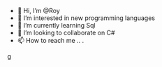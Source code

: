 - 👋 Hi, I’m @Roy
- 👀 I’m interested in new programming languages
- 🌱 I’m currently learning Sql
- 💞️ I’m looking to collaborate on C#
- 📫 How to reach me ..
.
<!---
CalpurniusPisonem/CalpurniusPisonem is a ✨ special ✨ repository because its `README.md` (this file) appears on your GitHub profile.
You can click the Preview link to take a look at your changes.
--->
g
